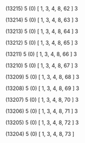 (13215) 5 (0) [ 1, 3, 4, 8, 62 ] 3 


(13214) 5 (0) [ 1, 3, 4, 8, 63 ] 3 


(13213) 5 (0) [ 1, 3, 4, 8, 64 ] 3 


(13212) 5 (0) [ 1, 3, 4, 8, 65 ] 3 


(13211) 5 (0) [ 1, 3, 4, 8, 66 ] 3 


(13210) 5 (0) [ 1, 3, 4, 8, 67 ] 3 


(13209) 5 (0) [ 1, 3, 4, 8, 68 ] 3 


(13208) 5 (0) [ 1, 3, 4, 8, 69 ] 3 


(13207) 5 (0) [ 1, 3, 4, 8, 70 ] 3 


(13206) 5 (0) [ 1, 3, 4, 8, 71 ] 3 


(13205) 5 (0) [ 1, 3, 4, 8, 72 ] 3 


(13204) 5 (0) [ 1, 3, 4, 8, 73 ]  

